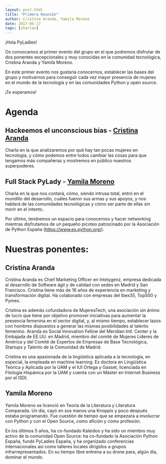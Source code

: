 ```yaml
---
layout: post.html
title: "Primera Reunión"
author: Cristina Aranda, Yamila Moreno
date: 2017-05-17
tags: [charlas]
---
```


¡Hola PyLadies!

Os convocamos al primer evento del grupo en el que podremos disfrutar de dos ponentes excepcionales y muy conocidas en la comunidad tecnológica, Cristina Aranda y Yamila Moreno.

En este primer evento nos gustaría conocernos, establecer las bases del grupo y motivarnos para conseguir cada vez mayor presencia de mujeres en el mundo de la tecnología y en las comunidades Python y open source.

¡Te esperamos!

# Agenda

## **Hackeemos el unconscious bias - [Cristina Aranda](https://twitter.com/cris_aranda_)**

Charla en la que analizaremos por qué hay tan pocas mujeres en tecnología, y cómo podemos entre todos cambiar las cosas para que tengamos más compañeras y mostremos en público nuestros superpoderes.

## **Full Stack PyLady - [Yamila Moreno](http://moduslaborandi.net)**

Charla en la que nos contará, cómo, siendo intrusa total, entró en el mundillo del desarrollo, cuáles fueron sus armas y sus apoyos, y nos hablará de las comunidades tecnológicas y cómo ser parte de ellas sin morir en el intento.

Por último, tendremos un espacio para conocernos y hacer networking mientras disfrutamos de un pequeño picoteo patrocinado por la Asociación de Python España (https://www.es.python.org/).

# Nuestras ponentes:

## **Cristina Aranda**

Cristina Aranda es Chief Marketing Officer en Intelygenz, empresa dedicada al desarrollo de Software ágil y de calidad con sedes en Madrid y San Francisco. Cristina tiene más de 16 años de experiencia en marketing y transformación digital. Ha colaborado con empresas del Ibex35, Top500 y Pymes.

Cristina es además cofundadora de MujeresTech, una asociación sin ánimo de lucro que tiene por objetivo promover iniciativas para aumentar la presencia femenina en el sector digital, y, al mismo tiempo, establecer lazos con hombres dispuestos a generar las mismas posibilidades al talento femenino. Aranda es Social Innovation Fellow del Meridian Intl. Center y la Embajada de EE.UU. en Madrid, miembro del comité de Mujeres Líderes de América y del Comité de Expertos de Empresas de Base Tecnológica, Startups y Talento de la Comunidad de Madrid.

Cristina es una apasionada de la lingüística aplicada a la tecnología, en especial, la empleada en machine learning. Es doctora en Lingüística Teórica y Aplicada por la UAM y el IUI Ortega y Gasset, licenciada en Filología Hispánica por la UAM y cuenta con un Máster en Internet Business por el ISDI.

## **Yamila Moreno**

Yamila Moreno se licenció en Teoría de la Literatura y Literatura Comparada. Un día, cayó en sus manos una Knoppix y poco después estaba programando. Fue cuestión de tiempo que se empezara a involucrar con Python y con el Open Source, como afición y como profesión.

En los últimos 5 años, ha co-fundado Kaleidos y ha sido un miembro muy activo de la comunidad Open Source: ha co-fundado la Asociación Python España, fundó PyLadies España, y ha organizado conferencias internacionales así como talleres locales dirigidos a grupos infrarrepresentados. En su tiempo libre entrena a su drone para, algún día, dominar el mundo.